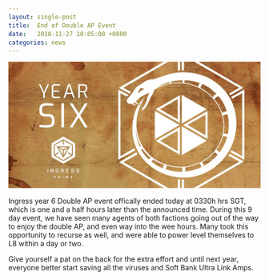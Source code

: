 ```yaml
---
layout: single-post
title:  End of Double AP Event
date:   2018-11-27 10:05:00 +0800
categories: news
---
```

<img src="/assets/images/news/ingress_year6.png">

Ingress year 6 Double AP event offically ended today at 0330h hrs SGT, which is one and a half hours later than the announced time.
During this 9 day event, we have seen many agents of both factions going out of the way to enjoy the double AP, and even way into the wee hours.
Many took this opportunity to recurse as well, and were able to power level themselves to L8 within a day or two.

Give yourself a pat on the back for the extra effort and until next year, everyone better start saving all the viruses and Soft Bank Ultra Link Amps.
